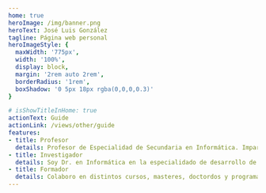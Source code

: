 ```yaml
---
home: true
heroImage: /img/banner.png
heroText: José Luis González
tagline: Página web personal
heroImageStyle: {
  maxWidth: '775px',
  width: '100%',
  display: block,
  margin: '2rem auto 2rem',
  borderRadius: '1rem',
  boxShadow: '0 5px 18px rgba(0,0,0,0.3)'
}

# isShowTitleInHome: true
actionText: Guide
actionLink: /views/other/guide
features:
- title: Profesor
  details: Profesor de Especialidad de Secundaria en Informática. Imparto docencia en los ciclos DAM/DAW y ASIR, en asignaturas de programación y desarrollo.
- title: Investigador
  details: Soy Dr. en Informática en la especialidado de desarrollo de software y sistemas interactivos por la Universidad de Granada.
- title: Formador
  details: Colaboro en distintos cursos, masteres, doctordos y programas especializados sobre desarrollo de software y sistemas interactivos.
---
```

